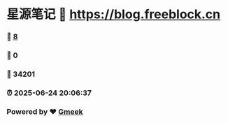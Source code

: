 # 星源笔记 :link: https://blog.freeblock.cn 
### :page_facing_up: [8](https://blog.freeblock.cn/tag.html) 
### :speech_balloon: 0 
### :hibiscus: 34201 
### :alarm_clock: 2025-06-24 20:06:37 
### Powered by :heart: [Gmeek](https://github.com/Meekdai/Gmeek)
